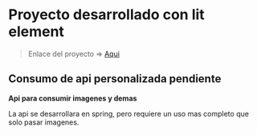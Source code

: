 # Proyecto desarrollado con lit element

> Enlace del proyecto => [Aqui](https://onemoreian.github.io/CVfront/) 

## Consumo de api personalizada pendiente

**Api para consumir imagenes y demas**

La api se desarrollara en spring, pero requiere un uso mas completo que solo pasar imagenes.
